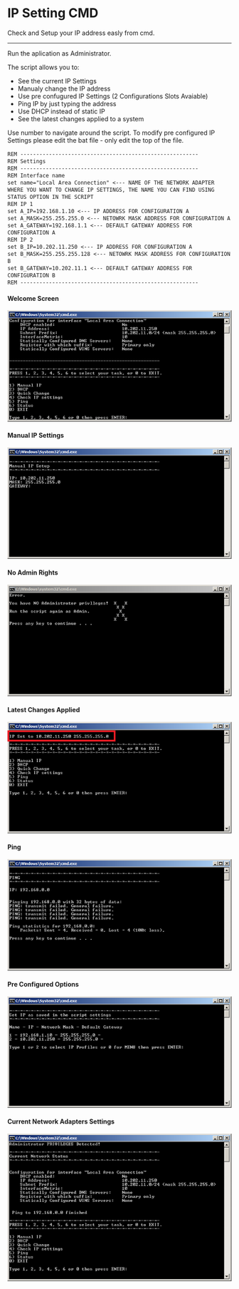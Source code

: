 # IP Setting CMD
Check and Setup your IP address easly from cmd.

---

Run the aplication as Administrator.

The script allows you to:
- See the current IP Settings
- Manualy change the IP address
- Use pre confugured IP Settings (2 Configurations Slots Avaiable)
- Ping IP by just typing the address
- Use DHCP instead of static IP
- See the latest changes applied to a system

Use number to navigate around the script. To modify pre configured IP Settings please edit the bat file - only edit the top of the file.

~~~
REM --------------------------------------------------------
REM Settings
REM --------------------------------------------------------
REM Interface name
set name="Local Area Connection" <--- NAME OF THE NETWORK ADAPTER WHERE YOU WANT TO CHANGE IP SETTINGS, THE NAME YOU CAN FIND USING STATUS OPTION IN THE SCRIPT
REM IP 1
set A_IP=192.168.1.10 <--- IP ADDRESS FOR CONFIGURATION A
set A_MASK=255.255.255.0 <--- NETOWRK MASK ADDRESS FOR CONFIGURATION A
set A_GATEWAY=192.168.1.1 <--- DEFAULT GATEWAY ADDRESS FOR CONFIGURATION A
REM IP 2
set B_IP=10.202.11.250 <--- IP ADDRESS FOR CONFIGURATION A
set B_MASK=255.255.255.128 <--- NETOWRK MASK ADDRESS FOR CONFIGURATION B
set B_GATEWAY=10.202.11.1 <--- DEFAULT GATEWAY ADDRESS FOR CONFIGURATION B
REM --------------------------------------------------------
~~~

#### Welcome Screen
![screenshot](images/startup.PNG)

#### Manual IP Settings
![screenshot](images/ManualIPSetting.PNG)

#### No Admin Rights
![screenshot](images/NoAdmin.PNG)

#### Latest Changes Applied
![screenshot](images/NewSettings.PNG)

#### Ping
![screenshot](images/Ping.PNG)

#### Pre Configured Options
![screenshot](images/PreConfigured.PNG)

#### Current Network Adapters Settings 
![screenshot](images/Status.PNG)
